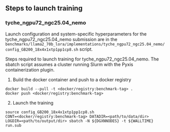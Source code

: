 ## Steps to launch training

### tyche_ngpu72_ngc25.04_nemo

Launch configuration and system-specific hyperparameters for the
tyche_ngpu72_ngc25.04_nemo submission are in the
`benchmarks/llama2_70b_lora/implementations/tyche_ngpu72_ngc25.04_nemo/config_GB200_18x4x1xtp1pp1cp8.sh` script.

Steps required to launch training for tyche_ngpu72_ngc25.04_nemo.  The sbatch
script assumes a cluster running Slurm with the Pyxis containerization plugin.

1. Build the docker container and push to a docker registry

```
docker build --pull -t <docker/registry:benchmark-tag> .
docker push <docker/registry:benchmark-tag>
```

2. Launch the training
```
source config_GB200_18x4x1xtp1pp1cp8.sh
CONT=<docker/registry:benchmark-tag> DATADIR=<path/to/data/dir> LOGDIR=<path/to/output/dir> sbatch -N ${DGXNNODES} -t ${WALLTIME} run.sub
```
